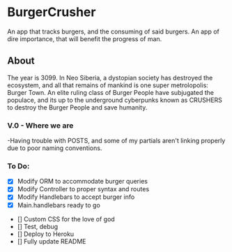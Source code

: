 # BurgerCrusher
An app that tracks burgers, and the consuming of said burgers. An app of dire importance, that will benefit the progress of man.

## About 
The year is 3099.  In Neo Siberia, a dystopian society has destroyed the ecosystem, and all that remains of mankind is one super metrolopolis: Burger Town.  An elite ruling class of Burger People have subjugated the populace, and its up to the underground cyberpunks known as CRUSHERS to destroy the Burger People and save humanity.

### V.0 - Where we are
-Having trouble with POSTS, and some of my partials aren't linking properly due to poor naming conventions.

### To Do:
- [x] Modify ORM to accommodate burger queries
- [x] Modify Controller to proper syntax and routes
- [x] Modify Handlebars to accept burger info
- [x] Main.handlebars ready to go
- [] Custom CSS for the love of god
- [] Test, debug
- [] Deploy to Heroku
- [] Fully update README